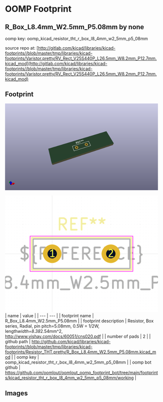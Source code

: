 # OOMP Footprint  
## R_Box_L8.4mm_W2.5mm_P5.08mm  by none  
  
oomp key: oomp_kicad_resistor_tht_r_box_l8_4mm_w2_5mm_p5_08mm  
  
source repo at: [http://gitlab.com/kicad/libraries/kicad-footprints//blob/master/tmp/libraries/kicad-footprints/Varistor.pretty/RV_Rect_V25S440P_L26.5mm_W8.2mm_P12.7mm.kicad_mod](http://gitlab.com/kicad/libraries/kicad-footprints//blob/master/tmp/libraries/kicad-footprints/Varistor.pretty/RV_Rect_V25S440P_L26.5mm_W8.2mm_P12.7mm.kicad_mod)  
## Footprint  
  
[![working_kicad_pcb_3d.png](working_kicad_pcb_3d_600.png)](working_kicad_pcb_3d.png)  
  
[![working.png](working_600.png)](working.png)  
| name | value | 
| --- | --- | 
| footprint name | R_Box_L8.4mm_W2.5mm_P5.08mm | 
| footprint description | Resistor, Box series, Radial, pin pitch=5.08mm, 0.5W = 1/2W, length*width=8.38*2.54mm^2, http://www.vishay.com/docs/60051/cns020.pdf | 
| number of pads | 2 | 
| github path | http://github.com/kicad/libraries/kicad-footprints//blob/master/tmp/libraries/kicad-footprints/Resistor_THT.pretty/R_Box_L8.4mm_W2.5mm_P5.08mm.kicad_mod | 
| oomp key | oomp_kicad_resistor_tht_r_box_l8_4mm_w2_5mm_p5_08mm | 
| oomp bot github | https://github.com/oomlout/oomlout_oomp_footprint_bot/tree/main/footprints/kicad_resistor_tht_r_box_l8_4mm_w2_5mm_p5_08mm/working | 
## Images  
